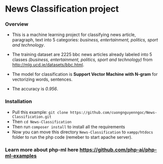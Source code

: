 # News Classification project 

### Overview
- This is a machine learning project for classifying news article, paragraph, text into 5 categories: *business, entertainment, politics, sport and technology*. 

- The training dataset are 2225 bbc news articles already labeled into 5 classes *(business, entertainment, politics, sport and technology)* from http://mlg.ucd.ie/datasets/bbc.html. 

- The model for classification is **Support Vector Machine with N-gram** for vectorizing words, sentences. 

- The accuracy is *0.956*.

### Installation

- Pull this example: ```git clone https://github.com/cuongnguyenngoc/News-Classification.git```
- Then ```cd News-Classification```
- Then run ```composer install``` to install all the requirements
- Now you can move this directory ```News-Classification``` to ```xampp/htdocs``` folder to run the php code (remeber to start apache server).


### Learn more about php-ml here https://github.com/php-ai/php-ml-examples
